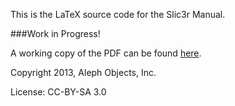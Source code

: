 This is the LaTeX source code for the Slic3r Manual.

###Work in Progress!

A working copy of the PDF can be found [here](https://dl.dropboxusercontent.com/u/22464622/Slic3r-Manual/Slic3r-Manual.pdf).


Copyright 2013, Aleph Objects, Inc.

License: CC-BY-SA 3.0
